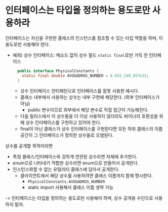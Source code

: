 # 인터페이스는 타입을 정의하는 용도로만 사용하라
인터페이스는 자신을 구현한 클래스의 인스턴스를 참조할 수 있는 타입 역할을 하며, 이 용도로만 사용해야 한다.
- 예외) 상수 인터페이스: 메소드 없이 상수 필드 `static final`로만 가득 찬 인터페이스
  ```java
    public interface PhysicalConstants {
      static final double AVOGADROS_NUMBER = 6.022_140_857e23;
    }
  ```
  - 상수 인터페이스 안티패턴으로 인터페이스를 잘못 사용한 예시다.
  - 클래스 내부에서 사용하는 상수는 내부 구현에 해당한다. (외부 인터페이스가 아님)
    - public 변수이므로 외부에서 해당 변수로 직접 접근이 가능해진다.
  - 다음 릴리스에서 이 상수들을 더 이상 사용하지 않더라도 바이너리 호환성을 위해 상수 인터페이스를 구현하고 있어야 한다.
  - final이 아닌 클래스가 상수 인터페이스를 구현한다면 모든 하위 클래스의 이름공간이 그 인터페이스가 정의한 상수들로 오염된다.

상수를 공개할 목적이라면
- 특정 클래스/인터페이스와 강하게 연관된 상수라면 자체에 추가한다.
- enum으로 나타내기 적합한 상수라면 enum으로 만들어서 공개한다.
- 인스턴스화할 수 없는 유틸리티 클래스에 담아서 공개한다.
  - 클라이언트에서 해당 상수를 사용하려면 클래스 이름까지 함께 명시한다.
    - `PhysicalConstants.AVOGADROS_NUMBER`
    - static import 사용해서 클래스 이름 생략 가능

-> 인터페이스는 타입을 정의하는 용도로만 사용해야 하며, 상수 공개용 수단으로 사용하지 말자.
